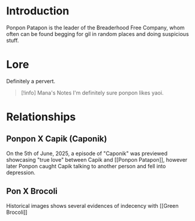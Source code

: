 # Introduction
Ponpon Patapon is the leader of the Breaderhood Free Company, whom often can be found begging for gil in random places and doing suspicious stuff.
# Lore
Definitely a pervert.

> [!info] Mana's Notes
> I'm definitely sure ponpon likes yaoi.

# Relationships
## Ponpon X Capik (Caponik)
On the 5th of June, 2025, a episode of "Caponik" was previewed showcasing "true love" between Capik and [[Ponpon Patapon]], however later Ponpon caught Capik talking to another person and fell into depression.

## Pon X Brocoli
Historical images shows several evidences of indecency with [[Green Brocoli]]

